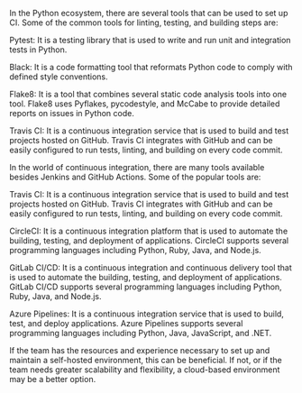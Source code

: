In the Python ecosystem, there are several tools that can be used to set up CI. Some of the common tools for linting, testing, and building steps are:

Pytest: It is a testing library that is used to write and run unit and integration tests in Python. 

Black: It is a code formatting tool that reformats Python code to comply with defined style conventions.

Flake8: It is a tool that combines several static code analysis tools into one tool. Flake8 uses Pyflakes, pycodestyle, and McCabe to provide detailed reports on issues in Python code.

Travis CI: It is a continuous integration service that is used to build and test projects hosted on GitHub. Travis CI integrates with GitHub and can be easily configured to run tests, linting, and building on every code commit.




In the world of continuous integration, there are many tools available besides Jenkins and GitHub Actions. Some of the popular tools are:

Travis CI: It is a continuous integration service that is used to build and test projects hosted on GitHub. Travis CI integrates with GitHub and can be easily configured to run tests, linting, and building on every code commit.

CircleCI: It is a continuous integration platform that is used to automate the building, testing, and deployment of applications. CircleCI supports several programming languages including Python, Ruby, Java, and Node.js.

GitLab CI/CD: It is a continuous integration and continuous delivery tool that is used to automate the building, testing, and deployment of applications. GitLab CI/CD supports several programming languages including Python, Ruby, Java, and Node.js.

Azure Pipelines: It is a continuous integration service that is used to build, test, and deploy applications. Azure Pipelines supports several programming languages including Python, Java, JavaScript, and .NET.




If the team has the resources and experience necessary to set up and maintain a self-hosted environment, this can be beneficial. If not, or if the team needs greater scalability and flexibility, a cloud-based environment may be a better option.